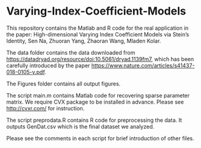 # Varying-Index-Coefficient-Models
This repository contains the Matlab and R code for the real application in the paper: High-dimensional Varying Index Coefficient Models via Stein’s Identity, Sen Na, Zhuoran Yang, Zhaoran Wang, Mladen Kolar.

The data folder contains the data downloaded from https://datadryad.org/resource/doi:10.5061/dryad.1139fm7, which has been carefully introduced by the paper https://www.nature.com/articles/s41437-018-0105-y.pdf.

The Figures folder contains all output figures.

The script main.m contains Matlab code for recovering sparse parameter matrix. We require CVX package to be installed in advance. Please see http://cvxr.com/ for instruction.

The script preprodata.R contains R code for preprocessing the data. It outputs GenDat.csv which is the final dataset we analyzed.

Please see the comments in each script for brief introduction of other files.
